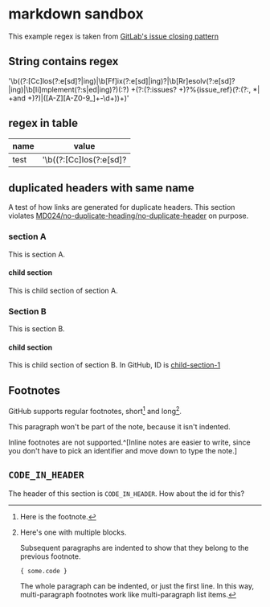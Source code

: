 # markdown sandbox

This example regex is taken from [GitLab's issue closing pattern](https://docs.gitlab.com/ee/administration/issue_closing_pattern.html)

## String contains regex

'\b((?:[Cc]los(?:e[sd]?|ing)|\b[Ff]ix(?:e[sd]|ing)?|\b[Rr]esolv(?:e[sd]?|ing)|\b[Ii]mplement(?:s|ed|ing)?)(:?) +(?:(?:issues? +)?%{issue_ref}(?:(?:, *| +and +)?)|([A-Z][A-Z0-9_]+-\d+))+)'

## regex in table

|name|value|
|-|-|
|test|'\b((?:[Cc]los(?:e[sd]?|ing)|\b[Ff]ix(?:e[sd]|ing)?|\b[Rr]esolv(?:e[sd]?|ing)|\b[Ii]mplement(?:s|ed|ing)?)(:?) +(?:(?:issues? +)?%{issue_ref}(?:(?:, *| +and +)?)|([A-Z][A-Z0-9_]+-\d+))+)'|

## duplicated headers with same name

A test of how links are generated for duplicate headers. This section violates [MD024/no-duplicate-heading/no-duplicate-header](https://github.com/DavidAnson/markdownlint/blob/v0.25.1/doc/Rules.md#md024) on purpose.  

### section A

This is section A.

#### child section

This is child section of section A.

### Section B

This is section B.

#### child section

This is child section of section B. In GitHub, ID is [child-section-1](#child-section-1)

## Footnotes

GitHub supports regular footnotes, short[^1] and long[^longnote].

[^1]: Here is the footnote.

[^longnote]: Here's one with multiple blocks.

    Subsequent paragraphs are indented to show that they
belong to the previous footnote.

        { some.code }

    The whole paragraph can be indented, or just the first
    line.  In this way, multi-paragraph footnotes work like
    multi-paragraph list items.

This paragraph won't be part of the note, because it
isn't indented.

Inline footnotes are not supported.^[Inline notes are easier to write, since
you don't have to pick an identifier and move down to type the
note.]

## `CODE_IN_HEADER`

The header of this section is `CODE_IN_HEADER`. How about the id for this?
